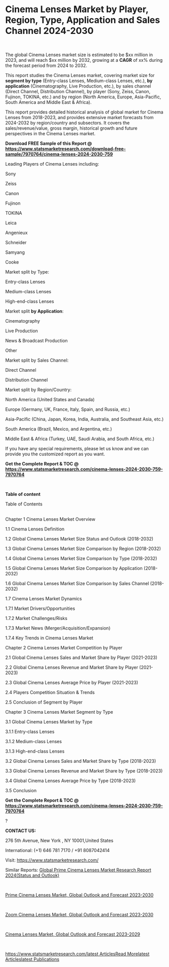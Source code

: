 <h1>Cinema Lenses Market by Player, Region, Type, Application and Sales Channel 2024-2030</h1><br/><p>The global Cinema Lenses market size is estimated to be $xx million in 2023, and will reach $xx million by 2032, growing at a <strong>CAGR</strong> of xx% during the forecast period from 2024 to 2032.</p>
 
 
 
 <p>This report studies the Cinema Lenses market, covering market size for <strong>segment by type</strong> (Entry-class Lenses, Medium-class Lenses, etc.), <strong>by application</strong> (Cinematography, Live Production, etc.), by sales channel (Direct Channel, Distribution Channel), by player (Sony, Zeiss, Canon, Fujinon, TOKINA, etc.) and by region (North America, Europe, Asia-Pacific, South America and Middle East & Africa).</p>
 
 
 
 <p>This report provides detailed historical analysis of global market for Cinema Lenses from 2018-2023, and provides extensive market forecasts from 2024-2032 by region/country and subsectors. It covers the sales/revenue/value, gross margin, historical growth and future perspectives in the Cinema Lenses market.</p>
 
 
 
 <p><strong>Download FREE Sample of this Report @ <a href="https://www.statsmarketresearch.com/download-free-sample/7970764/cinema-lenses-2024-2030-759">https://www.statsmarketresearch.com/download-free-sample/7970764/cinema-lenses-2024-2030-759</a></strong></p>
 
 
 
 <p>Leading Players of Cinema Lenses including:</p>
 
 
 
 <p>Sony</p>
 
 
 
 <p>Zeiss</p>
 
 
 
 <p>Canon</p>
 
 
 
 <p>Fujinon</p>
 
 
 
 <p>TOKINA</p>
 
 
 
 <p>Leica</p>
 
 
 
 <p>Angenieux</p>
 
 
 
 <p>Schneider</p>
 
 
 
 <p>Samyang</p>
 
 
 
 <p>Cooke</p>
 
 
 
 <p>Market split by Type:</p>
 
 
 
 <p>Entry-class Lenses</p>
 
 
 
 <p>Medium-class Lenses</p>
 
 
 
 <p>High-end-class Lenses</p>
 
 
 
 <p>Market split <strong>by Application</strong>:</p>
 
 
 
 <p>Cinematography</p>
 
 
 
 <p>Live Production</p>
 
 
 
 <p>News & Broadcast Production</p>
 
 
 
 <p>Other</p>
 
 
 
 <p>Market split by Sales Channel:</p>
 
 
 
 <p>Direct Channel</p>
 
 
 
 <p>Distribution Channel</p>
 
 
 
 <p>Market split by Region/Country:</p>
 
 
 
 <p>North America (United States and Canada)</p>
 
 
 
 <p>Europe (Germany, UK, France, Italy, Spain, and Russia, etc.)</p>
 
 
 
 <p>Asia-Pacific (China, Japan, Korea, India, Australia, and Southeast Asia, etc.)</p>
 
 
 
 <p>South America (Brazil, Mexico, and Argentina, etc.)</p>
 
 
 
 <p>Middle East & Africa (Turkey, UAE, Saudi Arabia, and South Africa, etc.)</p>
 
 
 
 <p>If you have any special requirements, please let us know and we can provide you the customized report as you want.</p>
 
 
 
 <div><b>Get the Complete Report & TOC @ <a href="https://www.statsmarketresearch.com/cinema-lenses-2024-2030-759-7970764">https://www.statsmarketresearch.com/cinema-lenses-2024-2030-759-7970764</a></b></div>
 
 
 
 <p><br />
 
 <b>Table of content</b></p>
 
 
 
 <p>Table of Contents<br />
 
 <br />
 
 Chapter 1 Cinema Lenses Market Overview<br />
 
 1.1 Cinema Lenses Definition<br />
 
 1.2 Global Cinema Lenses Market Size Status and Outlook (2018-2032)<br />
 
 1.3 Global Cinema Lenses Market Size Comparison by Region (2018-2032)<br />
 
 1.4 Global Cinema Lenses Market Size Comparison by Type (2018-2032)<br />
 
 1.5 Global Cinema Lenses Market Size Comparison by Application (2018-2032)<br />
 
 1.6 Global Cinema Lenses Market Size Comparison by Sales Channel (2018-2032)<br />
 
 1.7 Cinema Lenses Market Dynamics<br />
 
 1.7.1 Market Drivers/Opportunities<br />
 
 1.7.2 Market Challenges/Risks<br />
 
 1.7.3 Market News (Merger/Acquisition/Expansion)<br />
 
 1.7.4 Key Trends in Cinema Lenses Market<br />
 
 Chapter 2 Cinema Lenses Market Competition by Player<br />
 
 2.1 Global Cinema Lenses Sales and Market Share by Player (2021-2023)<br />
 
 2.2 Global Cinema Lenses Revenue and Market Share by Player (2021-2023)<br />
 
 2.3 Global Cinema Lenses Average Price by Player (2021-2023)<br />
 
 2.4 Players Competition Situation & Trends<br />
 
 2.5 Conclusion of Segment by Player<br />
 
 Chapter 3 Cinema Lenses Market Segment by Type<br />
 
 3.1 Global Cinema Lenses Market by Type<br />
 
 3.1.1 Entry-class Lenses<br />
 
 3.1.2 Medium-class Lenses<br />
 
 3.1.3 High-end-class Lenses<br />
 
 3.2 Global Cinema Lenses Sales and Market Share by Type (2018-2023)<br />
 
 3.3 Global Cinema Lenses Revenue and Market Share by Type (2018-2023)<br />
 
 3.4 Global Cinema Lenses Average Price by Type (2018-2023)<br />
 
 3.5 Conclusion</p>
 
 
 
 <div><b>Get the Complete Report & TOC @ <a href="https://www.statsmarketresearch.com/cinema-lenses-2024-2030-759-7970764">https://www.statsmarketresearch.com/cinema-lenses-2024-2030-759-7970764</a></b></div>
 
 
 
 <p>? </p>
 
 
 
 <p><b>CONTACT US:</b><br />
 
 276 5th Avenue, New York , NY 10001,United States<br />
 
 International: (+1) 646 781 7170 / +91 8087042414<br />
 
 Visit: <a href="https://www.statsmarketresearch.com/">https://www.statsmarketresearch.com/</a><br />
 
 Similar Reports: <a href="https://www.statsmarketresearch.com/cinema-lenses-2024-2030-759-7970764">Global Prime Cinema Lenses Market Research Report 2024(Status and Outlook)</a><br />
 
 <br />
 
 <a href="https://www.statsmarketresearch.com/cinema-lenses-2024-2030-759-7970764">Prime Cinema Lenses Market, Global Outlook and Forecast 2023-2030</a><br />
 
 <br />
 
 <a href="https://www.statsmarketresearch.com/cinema-lenses-2024-2030-759-7970764">Zoom Cinema Lenses Market, Global Outlook and Forecast 2023-2030</a><br />
 
 <br />
 
 <a href="https://www.statsmarketresearch.com/cinema-lenses-2024-2030-759-7970764">Cinema Lenses Market, Global Outlook and Forecast 2023-2029</a><br />
 
 <br />
 
 <a href="https://gyeongbokgung.com">https://www.statsmarketresearch.com/</a><a href="https://hallyeomaritime.com">latest Articles</a><a href="https://jingwansa.com">Read More</a><a href="https://nguoiviet.jp/">latest Articles</a><a href="https://www.intelmarketresearch.com/">latest Publications</a></p>